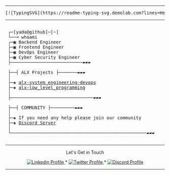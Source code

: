 --------------
<pre>
[![TypingSVG](https://readme-typing-svg.demolab.com?lines=Hey+there!+👋)](https://git.io/typing-svg)
</pre>
--------------
<pre>

 ┌─[yada@github]─[~]
 └──╼ whoami
 ┌─▣ Backend Engineer
 ├─▣ Frontend Engineer
 ├─▣ DevOps Engineer
 ├─▣ Cyber Security Engineer
 ├───────────────────────────▰▰▰

 ├──┤ ALX Projects ├───────▰▰▰
 │
 ├─◈ <a href="https://github.com/mryadanigu/alx-system_engineering-devops">alx-system_engineering-devops</a>
 ├─◈ <a href="https://github.com/mryadanigu/alx-low_level_programming">alx-low_level_programming</a>
 │
 ├───────────────────────────────▰▰▰

 ├──┤ COMMUNITY ├─────────▰▰▰
 │
 ├─◈ If you need any help please join our community
 ├─◈ <a href="https://discord.gg/8MMyDuc3">Discord Server</a>
 │
 └───────────────────────────────────────────────────▰▰▰

</pre>
--------------
<p align="center">
Let's Get in Touch 
    </p>

<p align="center">
    <a href="https://www.linkedin.com/in/yada-nigu-1b237a277/">
        <img alt="Linkedin Profile" src="https://img.shields.io/badge/-Linkedin-0072b1?style=flat&logo=Linkedin&logoColor=white&link=https://www.linkedin.com/in/achrafelkhnissi/" />
    </a>
    <span> * </span>
    <a href="https://twitter.com/suprivada">
        <img alt="Twitter Profile" src="https://img.shields.io/badge/-Twitter-0072b1?style=flat&logo=Twitter&logoColor=white&link=https://www.linkedin.com/in/achrafelkhnissi/&color=1DA1F2" />
    </a>
    <span> * </span>
    <a href="https://discord.gg/8MMyDuc3">
        <img alt="Discord Profile" src="https://img.shields.io/badge/-Discord-0072b1?style=flat&logo=Discord&logoColor=white&link=https://www.linkedin.com/in/achrafelkhnissi/&color=7289da" />
    </a>

</p>

---------------
